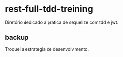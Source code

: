 # rest-full-tdd-treining
Diretório dedicado a pratica de sequelize com tdd e jwt.

## backup
Troquei a estrategia de desenvolvimento.
